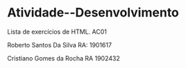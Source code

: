 # Atividade--Desenvolvimento
Lista de exercícios de HTML. AC01 

Roberto Santos Da Silva
RA: 1901617

Cristiano Gomes da Rocha 
RA 1902432

